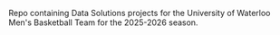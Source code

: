 Repo containing Data Solutions projects for the University of Waterloo Men's Basketball Team for the 2025-2026 season.
